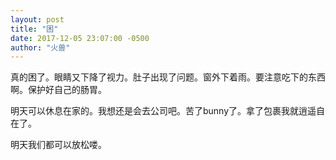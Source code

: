 ```yaml
---
layout: post
title: "困"
date: 2017-12-05 23:07:00 -0500
author: "火兽"
---
```



真的困了。眼睛又下降了视力。肚子出现了问题。窗外下着雨。要注意吃下的东西啊。保护好自己的肠胃。

明天可以休息在家的。我想还是会去公司吧。苦了bunny了。拿了包裹我就逍遥自在了。

明天我们都可以放松喽。
